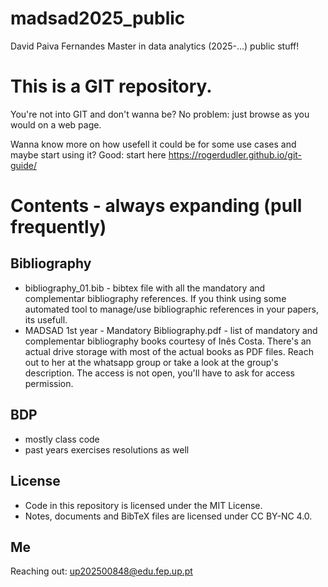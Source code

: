 # madsad2025_public

David Paiva Fernandes Master in data analytics (2025-...) public stuff!

# This is a GIT repository.

You're not into GIT and don't wanna be? No problem: just browse as you would on a web page.

Wanna know more on how usefell it could be for some use cases and maybe start using it? Good: start here https://rogerdudler.github.io/git-guide/

# Contents - always expanding (pull frequently)

## Bibliography

- bibliography_01.bib - bibtex file with all the mandatory and complementar bibliography references. If you think using some automated tool to manage/use bibliographic references in your papers, its usefull.
- MADSAD 1st year - Mandatory Bibliography.pdf - list of mandatory and complementar bibliography books courtesy of Inês Costa. There's an actual drive storage with most of the actual books as PDF files. Reach out to her at the whatsapp group or take a look at the group's description. The access is not open, you'll have to ask for access permission.

## BDP

- mostly class code
- past years exercises resolutions as well

## License

- Code in this repository is licensed under the MIT License.
- Notes, documents and BibTeX files are licensed under CC BY-NC 4.0.

## Me

Reaching out: up202500848@edu.fep.up.pt
